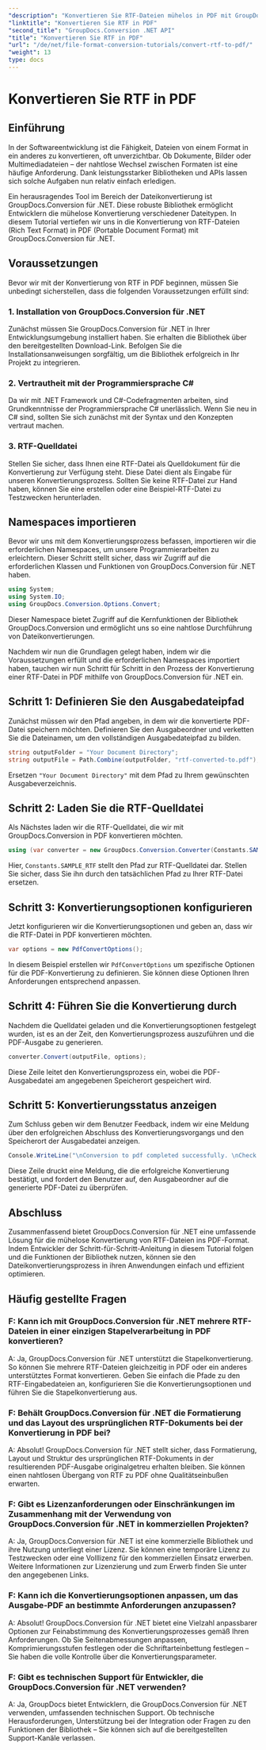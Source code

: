 ```yaml
---
"description": "Konvertieren Sie RTF-Dateien mühelos in PDF mit GroupDocs.Conversion für .NET. Folgen Sie unserer Schritt-für-Schritt-Anleitung zur Integration und nutzen Sie die volle Leistungsfähigkeit der Dateikonvertierung."
"linktitle": "Konvertieren Sie RTF in PDF"
"second_title": "GroupDocs.Conversion .NET API"
"title": "Konvertieren Sie RTF in PDF"
"url": "/de/net/file-format-conversion-tutorials/convert-rtf-to-pdf/"
"weight": 13
type: docs
---
```

# Konvertieren Sie RTF in PDF

## Einführung

In der Softwareentwicklung ist die Fähigkeit, Dateien von einem Format in ein anderes zu konvertieren, oft unverzichtbar. Ob Dokumente, Bilder oder Multimediadateien – der nahtlose Wechsel zwischen Formaten ist eine häufige Anforderung. Dank leistungsstarker Bibliotheken und APIs lassen sich solche Aufgaben nun relativ einfach erledigen.

Ein herausragendes Tool im Bereich der Dateikonvertierung ist GroupDocs.Conversion für .NET. Diese robuste Bibliothek ermöglicht Entwicklern die mühelose Konvertierung verschiedener Dateitypen. In diesem Tutorial vertiefen wir uns in die Konvertierung von RTF-Dateien (Rich Text Format) in PDF (Portable Document Format) mit GroupDocs.Conversion für .NET.

## Voraussetzungen

Bevor wir mit der Konvertierung von RTF in PDF beginnen, müssen Sie unbedingt sicherstellen, dass die folgenden Voraussetzungen erfüllt sind:

### 1. Installation von GroupDocs.Conversion für .NET

Zunächst müssen Sie GroupDocs.Conversion für .NET in Ihrer Entwicklungsumgebung installiert haben. Sie erhalten die Bibliothek über den bereitgestellten Download-Link. Befolgen Sie die Installationsanweisungen sorgfältig, um die Bibliothek erfolgreich in Ihr Projekt zu integrieren.

### 2. Vertrautheit mit der Programmiersprache C#

Da wir mit .NET Framework und C#-Codefragmenten arbeiten, sind Grundkenntnisse der Programmiersprache C# unerlässlich. Wenn Sie neu in C# sind, sollten Sie sich zunächst mit der Syntax und den Konzepten vertraut machen.

### 3. RTF-Quelldatei

Stellen Sie sicher, dass Ihnen eine RTF-Datei als Quelldokument für die Konvertierung zur Verfügung steht. Diese Datei dient als Eingabe für unseren Konvertierungsprozess. Sollten Sie keine RTF-Datei zur Hand haben, können Sie eine erstellen oder eine Beispiel-RTF-Datei zu Testzwecken herunterladen.

## Namespaces importieren

Bevor wir uns mit dem Konvertierungsprozess befassen, importieren wir die erforderlichen Namespaces, um unsere Programmierarbeiten zu erleichtern. Dieser Schritt stellt sicher, dass wir Zugriff auf die erforderlichen Klassen und Funktionen von GroupDocs.Conversion für .NET haben.

```csharp
using System;
using System.IO;
using GroupDocs.Conversion.Options.Convert;
```

Dieser Namespace bietet Zugriff auf die Kernfunktionen der Bibliothek GroupDocs.Conversion und ermöglicht uns so eine nahtlose Durchführung von Dateikonvertierungen.

Nachdem wir nun die Grundlagen gelegt haben, indem wir die Voraussetzungen erfüllt und die erforderlichen Namespaces importiert haben, tauchen wir nun Schritt für Schritt in den Prozess der Konvertierung einer RTF-Datei in PDF mithilfe von GroupDocs.Conversion für .NET ein.

## Schritt 1: Definieren Sie den Ausgabedateipfad

Zunächst müssen wir den Pfad angeben, in dem wir die konvertierte PDF-Datei speichern möchten. Definieren Sie den Ausgabeordner und verketten Sie die Dateinamen, um den vollständigen Ausgabedateipfad zu bilden.

```csharp
string outputFolder = "Your Document Directory";
string outputFile = Path.Combine(outputFolder, "rtf-converted-to.pdf");
```

Ersetzen `"Your Document Directory"` mit dem Pfad zu Ihrem gewünschten Ausgabeverzeichnis.

## Schritt 2: Laden Sie die RTF-Quelldatei

Als Nächstes laden wir die RTF-Quelldatei, die wir mit GroupDocs.Conversion in PDF konvertieren möchten.

```csharp
using (var converter = new GroupDocs.Conversion.Converter(Constants.SAMPLE_RTF))
```

Hier, `Constants.SAMPLE_RTF` stellt den Pfad zur RTF-Quelldatei dar. Stellen Sie sicher, dass Sie ihn durch den tatsächlichen Pfad zu Ihrer RTF-Datei ersetzen.

## Schritt 3: Konvertierungsoptionen konfigurieren

Jetzt konfigurieren wir die Konvertierungsoptionen und geben an, dass wir die RTF-Datei in PDF konvertieren möchten.

```csharp
var options = new PdfConvertOptions();
```

In diesem Beispiel erstellen wir `PdfConvertOptions` um spezifische Optionen für die PDF-Konvertierung zu definieren. Sie können diese Optionen Ihren Anforderungen entsprechend anpassen.

## Schritt 4: Führen Sie die Konvertierung durch

Nachdem die Quelldatei geladen und die Konvertierungsoptionen festgelegt wurden, ist es an der Zeit, den Konvertierungsprozess auszuführen und die PDF-Ausgabe zu generieren.

```csharp
converter.Convert(outputFile, options);
```

Diese Zeile leitet den Konvertierungsprozess ein, wobei die PDF-Ausgabedatei am angegebenen Speicherort gespeichert wird.

## Schritt 5: Konvertierungsstatus anzeigen

Zum Schluss geben wir dem Benutzer Feedback, indem wir eine Meldung über den erfolgreichen Abschluss des Konvertierungsvorgangs und den Speicherort der Ausgabedatei anzeigen.

```csharp
Console.WriteLine("\nConversion to pdf completed successfully. \nCheck output in {0}", outputFolder);
```

Diese Zeile druckt eine Meldung, die die erfolgreiche Konvertierung bestätigt, und fordert den Benutzer auf, den Ausgabeordner auf die generierte PDF-Datei zu überprüfen.

## Abschluss

Zusammenfassend bietet GroupDocs.Conversion für .NET eine umfassende Lösung für die mühelose Konvertierung von RTF-Dateien ins PDF-Format. Indem Entwickler der Schritt-für-Schritt-Anleitung in diesem Tutorial folgen und die Funktionen der Bibliothek nutzen, können sie den Dateikonvertierungsprozess in ihren Anwendungen einfach und effizient optimieren.

## Häufig gestellte Fragen

### F: Kann ich mit GroupDocs.Conversion für .NET mehrere RTF-Dateien in einer einzigen Stapelverarbeitung in PDF konvertieren?

A: Ja, GroupDocs.Conversion für .NET unterstützt die Stapelkonvertierung. So können Sie mehrere RTF-Dateien gleichzeitig in PDF oder ein anderes unterstütztes Format konvertieren. Geben Sie einfach die Pfade zu den RTF-Eingabedateien an, konfigurieren Sie die Konvertierungsoptionen und führen Sie die Stapelkonvertierung aus.

### F: Behält GroupDocs.Conversion für .NET die Formatierung und das Layout des ursprünglichen RTF-Dokuments bei der Konvertierung in PDF bei?

A: Absolut! GroupDocs.Conversion für .NET stellt sicher, dass Formatierung, Layout und Struktur des ursprünglichen RTF-Dokuments in der resultierenden PDF-Ausgabe originalgetreu erhalten bleiben. Sie können einen nahtlosen Übergang von RTF zu PDF ohne Qualitätseinbußen erwarten.

### F: Gibt es Lizenzanforderungen oder Einschränkungen im Zusammenhang mit der Verwendung von GroupDocs.Conversion für .NET in kommerziellen Projekten?

A: Ja, GroupDocs.Conversion für .NET ist eine kommerzielle Bibliothek und ihre Nutzung unterliegt einer Lizenz. Sie können eine temporäre Lizenz zu Testzwecken oder eine Volllizenz für den kommerziellen Einsatz erwerben. Weitere Informationen zur Lizenzierung und zum Erwerb finden Sie unter den angegebenen Links.

### F: Kann ich die Konvertierungsoptionen anpassen, um das Ausgabe-PDF an bestimmte Anforderungen anzupassen?

A: Absolut! GroupDocs.Conversion für .NET bietet eine Vielzahl anpassbarer Optionen zur Feinabstimmung des Konvertierungsprozesses gemäß Ihren Anforderungen. Ob Sie Seitenabmessungen anpassen, Komprimierungsstufen festlegen oder die Schriftarteinbettung festlegen – Sie haben die volle Kontrolle über die Konvertierungsparameter.

### F: Gibt es technischen Support für Entwickler, die GroupDocs.Conversion für .NET verwenden?

A: Ja, GroupDocs bietet Entwicklern, die GroupDocs.Conversion für .NET verwenden, umfassenden technischen Support. Ob technische Herausforderungen, Unterstützung bei der Integration oder Fragen zu den Funktionen der Bibliothek – Sie können sich auf die bereitgestellten Support-Kanäle verlassen.